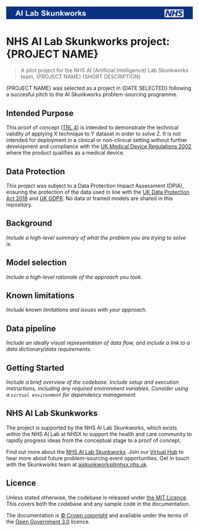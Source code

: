 ![Banner of NHS AI Lab Skunkworks ](docs/banner.png)

# NHS AI Lab Skunkworks project: {PROJECT NAME}

> A pilot project for the NHS AI (Artificial Intelligence) Lab Skunkworks team, {PROJECT NAME} {SHORT DESCRIPTION}

{PROJECT NAME} was selected as a project in {DATE SELECTED} following a succesful pitch to the AI Skunkworks problem-sourcing programme.

## Intended Purpose

This proof of concept ([TRL 4](https://en.wikipedia.org/wiki/Technology_readiness_level)) is intended to demonstrate the technical validity of applying X technique to Y dataset in order to solve Z. It is not intended for deployment in a clinical or non-clinical setting without further development and compliance with the [UK Medical Device Regulations 2002](https://www.legislation.gov.uk/uksi/2002/618/contents/made) where the product qualifies as a medical device.

## Data Protection

This project was subject to a Data Protection Impact Assessment (DPIA), ensuring the protection of the data used in line with the [UK Data Protection Act 2018](https://www.legislation.gov.uk/ukpga/2018/12/contents/enacted) and [UK GDPR](https://ico.org.uk/for-organisations/dp-at-the-end-of-the-transition-period/data-protection-and-the-eu-in-detail/the-uk-gdpr/). No data or trained models are shared in this repository.

## Background

_Include a high-level summary of what the problem you are trying to solve is._

## Model selection

_Include a high-level rationale of the approach you took._

## Known limitations

_Include known limitations and issues with your approach._

## Data pipeline

_Include an ideally visual representation of data flow, and include a link to a data dictionary/data requirements._

## Getting Started

_Include a brief overview of the codebase. Include setup and execution instructions, including any required environment variables. Consider using a `virtual environment` for dependency management._

## NHS AI Lab Skunkworks
The project is supported by the NHS AI Lab Skunkworks, which exists within the NHS AI Lab at NHSX to support the health and care community to rapidly progress ideas from the conceptual stage to a proof of concept.

Find out more about the [NHS AI Lab Skunkworks](https://www.nhsx.nhs.uk/ai-lab/ai-lab-programmes/skunkworks/).
Join our [Virtual Hub](https://future.nhs.uk/connect.ti/system/text/register) to hear more about future problem-sourcing event opportunities.
Get in touch with the Skunkworks team at [aiskunkworks@nhsx.nhs.uk](aiskunkworks@nhsx.nhs.uk).


## Licence

Unless stated otherwise, the codebase is released under [the MIT Licence][mit].
This covers both the codebase and any sample code in the documentation.

The documentation is [© Crown copyright][copyright] and available under the terms
of the [Open Government 3.0][ogl] licence.

[mit]: LICENCE
[copyright]: http://www.nationalarchives.gov.uk/information-management/re-using-public-sector-information/uk-government-licensing-framework/crown-copyright/
[ogl]: http://www.nationalarchives.gov.uk/doc/open-government-licence/version/3/
